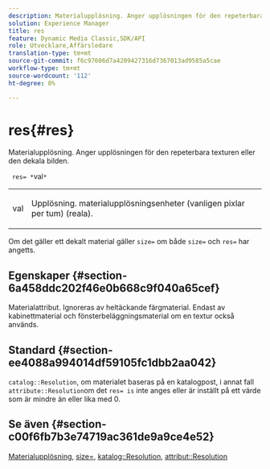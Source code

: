 ```yaml
---
description: Materialupplösning. Anger upplösningen för den repeterbara texturen eller den dekala bilden.
solution: Experience Manager
title: res
feature: Dynamic Media Classic,SDK/API
role: Utvecklare,Affärsledare
translation-type: tm+mt
source-git-commit: f6c97606d7a4209427316d7367013ad9585a5cae
workflow-type: tm+mt
source-wordcount: '112'
ht-degree: 0%

---
```



# res{#res}

Materialupplösning. Anger upplösningen för den repeterbara texturen eller den dekala bilden.

` res= *`val`*`

<table id="simpletable_2004B804D46E43C090E59BBFF8144598"> 
 <tr class="strow"> 
  <td class="stentry"> <p> <span class="varname"> val  </span> </p> </td> 
  <td class="stentry"> <p>Upplösning. materialupplösningsenheter (vanligen pixlar per tum) (reala). </p> </td> 
 </tr> 
</table>

Om det gäller ett dekalt material gäller `size=` om både `size=` och `res=` har angetts.

## Egenskaper {#section-6a458ddc202f46e0b668c9f040a65cef}

Materialattribut. Ignoreras av heltäckande färgmaterial. Endast av kabinettmaterial och fönsterbeläggningsmaterial om en textur också används.

## Standard {#section-ee4088a994014df59105fc1dbb2aa042}

`catalog::Resolution`, om materialet baseras på en katalogpost, i annat fall  `attribute::Resolution`om det  `res= is` inte anges eller är inställt på ett värde som är mindre än eller lika med 0.

## Se även {#section-c00f6fb7b3e74719ac361de9a9ce4e52}

[Materialupplösning](../../../../../ir-api/http-protocol/image-rendering-api-ref/c-ir-http-protocol-ref/c-ir-http-protocol-syntax-and-features/c-ir-vignettes/c-ir-material-resolution.md#concept-f60103c64e324e2cae78bd76dfb4de8b),  [size=](../../../../../ir-api/http-protocol/image-rendering-api-ref/c-ir-http-protocol-ref/c-ir-http-protocol-command-reference/r-ir-http-size.md#reference-1220d6fbcde4479aba91de7adacdc988),  [katalog::Resolution](../../../../../ir-api/material-cat/image-rendering-api-ref/c-ir-material-catalog/c-ir-material-data-reference/r-ir-resolution-dataref.md#reference-6a2d64c2d72b438fade58a3391569da7),  [attribut::Resolution](../../../../../ir-api/material-cat/image-rendering-api-ref/c-ir-material-catalog/c-ir-attributes-reference/r-ir-resolution.md#reference-09fe14e6bfbf4db6b7f4369fffecc806)
